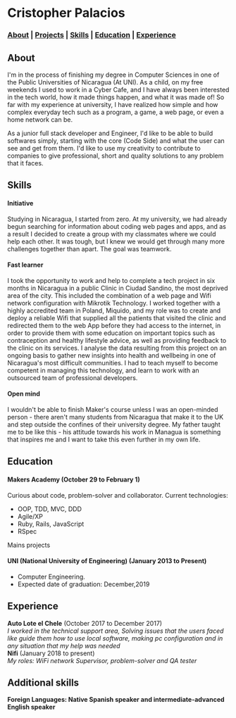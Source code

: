 # Cristopher Palacios

### [About](#About) | [Projects](#Projects) | [Skills](#Skills) | [Education](#Education) | [Experience](#Experience) 
<!-- A sentence about who and what you are. Then a sentence about what you've achieved. And then a sentence about what you're looking for: what you would ideally be doing, with whom and in what environment. -->

## About

I'm in the process of finishing my degree in Computer Sciences in one of the Public Universities of Nicaragua (At UNI). As a child, on my free weekends I used to work in a Cyber Cafe, and I have always been interested in the tech world, how it made things happen, and what it was made of! So far with my experience at university, I have realized how simple and how complex everyday tech such as a program, a game, a web page, or even a home network can be.

As a junior full stack developer and Engineer, I'd like to be able to build softwares simply, starting with the core (Code Side) and what the user can see and get from them. I'd like to use my creativity to contribute to companies to give professional, short and quality solutions to any problem that it faces.

## Skills

#### Initiative
<!-- Descriptive paragraph of how capable you are at this skill and, if relevant, how it has developed.

- Experience
- Achievements
- Evidence -->

Studying in Nicaragua, I started from zero. At my university, we had already begun searching for information about coding web pages and apps, and as a result I decided to create a group with my classmates where we could help each other. It was tough, but I knew we would get through many more challenges together than apart. The goal was teamwork. 

#### Fast learner
<!-- Descriptive paragraph of how capable you are at this skill and, if relevant, how it has developed.

- I achieved A during my work at B (job, or otherwise)
- I contributed to the growth of X while doing Y (job, or otherwise)
- I built this, made this, broke this, fixed this, etc.
- A link to some on-line evidence (blogs, videos, articles, etc.) -->
I took the opportunity to work and help to complete a tech project in six months in Nicaragua in a public Clinic in Ciudad Sandino, the most deprived area of the city. This included the combination of a web page and Wifi network configuration with Mikrotik Technology. I worked together with a highly accredited team in Poland, Miquido, and my role was to create and deploy a reliable Wifi that supplied all the patients that visited the clinic and redirected them to the web App before they had access to the internet, in order to provide them with some education on important topics such as contraception and healthy lifestyle advice, as well as providing feedback to the clinic on its services. I analyse the data resulting from this project on an ongoing basis to gather new insights into health and wellbeing in one of Nicaragua's most difficult communities. I had to teach myself to become competent in managing this technology, and learn to work with an outsourced team of professional developers.

#### Open mind

I wouldn't be able to finish Maker's course unless I was an open-minded person - there aren't many students from Nicaragua that make it to the UK and step outside the confines of their university degree. My father taught me to be like this - his attitude towards his work in Managua is something that inspires me and I want to take this even further in my own life.

## Education

#### Makers Academy (October 29 to February 1)
<!-- - Curious and passionate about code. [PROVIDE EVIDENCE]
- Fast, independent learner [PROVIDE EVIDENCE]
- Great collaborator [PROVIDE EVIDENCE]

- OOP, TDD, MVC, DDD
- Agile/XP
- Ruby, Rails, JavaScript
- RSpec, Jasmine -->

Curious about code, problem-solver and collaborator. Current technologies:

- OOP, TDD, MVC, DDD
- Agile/XP
- Ruby, Rails, JavaScript
- RSpec
<p align="justify">
  Mains projects
</p>



#### UNI (National University of Engineering) (January 2013 to Present)

- Computer Engineering.
- Expected date of graduation: December,2019

## Experience

**Auto Lote el Chele** (October 2017 to December 2017)    
*I worked in the technical support area, Solving issues that the users faced like guide them how to use local software, making pc configuration and in any situation that my help was needed*  
**Nifi** (January 2018 to present)   
*My roles: WiFi network Supervisor, problem-solver and QA tester*  

## Additional skills

**Foreign Languages: Native Spanish speaker and intermediate-advanced English speaker**